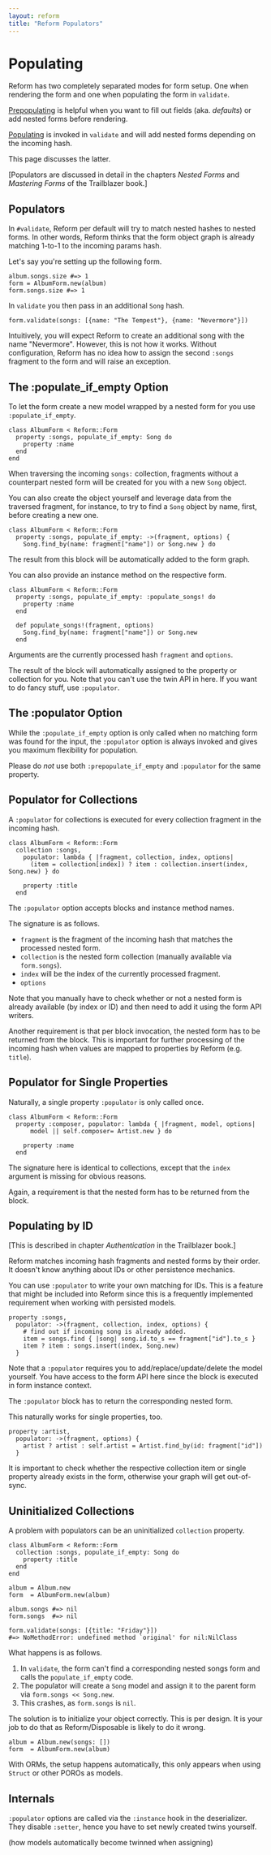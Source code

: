 ```yaml
---
layout: reform
title: "Reform Populators"
---
```


# Populating

Reform has two completely separated modes for form setup. One when rendering the form and one when populating the form in `validate`.

[Prepopulating](/gems/reform/prepopulator.html) is helpful when you want to fill out fields (aka. _defaults_) or add nested forms before rendering.

[Populating](/gems/reform/populators.html) is invoked in `validate` and will add nested forms depending on the incoming hash.

This page discusses the latter.

[Populators are discussed in detail in the chapters _Nested Forms_ and _Mastering Forms_ of the Trailblazer book.]

## Populators

In `#validate`, Reform per default will try to match nested hashes to nested forms. In other words, Reform thinks that the form object graph is already matching 1-to-1 to the incoming params hash.

Let's say you're setting up the following form.


    album.songs.size #=> 1
    form = AlbumForm.new(album)
    form.songs.size #=> 1


In `validate` you then pass in an additional `Song` hash.


    form.validate(songs: [{name: "The Tempest"}, {name: "Nevermore"}])


Intuitively, you will expect Reform to create an additional song with the name "Nevermore". However, this is not how it works. Without configuration, Reform has no idea how to assign the second `:songs` fragment to the form and will raise an exception.

## The :populate_if_empty Option

To let the form create a new model wrapped by a nested form for you use `:populate_if_empty`.


    class AlbumForm < Reform::Form
      property :songs, populate_if_empty: Song do
        property :name
      end
    end


When traversing the incoming `songs:` collection, fragments without a counterpart nested form will be created for you with a new `Song` object.

You can also create the object yourself and leverage data from the traversed fragment, for instance, to try to find a `Song` object by name, first, before creating a new one.


    class AlbumForm < Reform::Form
      property :songs, populate_if_empty: ->(fragment, options) {
        Song.find_by(name: fragment["name"]) or Song.new } do


The result from this block will be automatically added to the form graph.

You can also provide an instance method on the respective form.


    class AlbumForm < Reform::Form
      property :songs, populate_if_empty: :populate_songs! do
        property :name
      end

      def populate_songs!(fragment, options)
        Song.find_by(name: fragment["name"]) or Song.new
      end



Arguments are the currently processed hash `fragment` and `options`.

The result of the block will automatically assigned to the property or collection for you. Note that you can't use the twin API in here. If you want to do fancy stuff, use `:populator`.

## The :populator Option

While the `:populate_if_empty` option is only called when no matching form was found for the input, the `:populator` option is always invoked and gives you maximum flexibility for population.

Please do _not_ use both `:prepopulate_if_empty` and `:populator` for the same property.

## Populator for Collections

A `:populator` for collections is executed for every collection fragment in the incoming hash.


    class AlbumForm < Reform::Form
      collection :songs,
        populator: lambda { |fragment, collection, index, options|
          (item = collection[index]) ? item : collection.insert(index, Song.new) } do

        property :title
      end


The `:populator` option accepts blocks and instance method names.

The signature is as follows.

* `fragment` is the fragment of the incoming hash that matches the processed nested form.
* `collection` is the nested form collection (manually available via `form.songs`).
* `index` will be the index of the currently processed fragment.
* `options`

Note that you manually have to check whether or not a nested form is already available (by index or ID) and then need to add it using the form API writers.

Another requirement is that per block invocation, the nested form has to be returned from the block. This is important for further processing of the incoming hash when values are mapped to properties by Reform (e.g. `title`).

## Populator for Single Properties

Naturally, a single property `:populator` is only called once.


    class AlbumForm < Reform::Form
      property :composer, populator: lambda { |fragment, model, options|
          model || self.composer= Artist.new } do

        property :name
      end


The signature here is identical to collections, except that the `index` argument is missing for obvious reasons.

Again, a requirement is that the nested form has to be returned from the block.

## Populating by ID

[This is described in chapter _Authentication_ in the Trailblazer book.]

Reform matches incoming hash fragments and nested forms by their order. It doesn't know anything about IDs or other persistence mechanics.

You can use `:populator` to write your own matching for IDs. This is a feature that might be included into Reform since this is a frequently implemented requirement when working with persisted models.


    property :songs,
      populator: ->(fragment, collection, index, options) {
        # find out if incoming song is already added.
        item = songs.find { |song| song.id.to_s == fragment["id"].to_s }
        item ? item : songs.insert(index, Song.new)
      }


Note that a `:populator` requires you to add/replace/update/delete the model yourself. You have access to the form API here since the block is executed in form instance context.

The `:populator` block has to return the corresponding nested form.

This naturally works for single properties, too.


    property :artist,
      populator: ->(fragment, options) {
        artist ? artist : self.artist = Artist.find_by(id: fragment["id"])
      }


It is important to check whether the respective collection item or single property already exists in the form, otherwise your graph will get out-of-sync.


## Uninitialized Collections

A problem with populators can be an uninitialized `collection` property.


    class AlbumForm < Reform::Form
      collection :songs, populate_if_empty: Song do
        property :title
      end
    end

    album = Album.new
    form  = AlbumForm.new(album)

    album.songs #=> nil
    form.songs  #=> nil

    form.validate(songs: [{title: "Friday"}])
    #=> NoMethodError: undefined method `original' for nil:NilClass


What happens is as follows.

1. In `validate`, the form can't find a corresponding nested songs form and calls the `populate_if_empty` code.
2. The populator will create a `Song` model and assign it to the parent form via `form.songs << Song.new`.
3. This crashes, as `form.songs` is `nil`.

The solution is to initialize your object correctly. This is per design. It is your job to do that as Reform/Disposable is likely to do it wrong.


    album = Album.new(songs: [])
    form  = AlbumForm.new(album)


With ORMs, the setup happens automatically, this only appears when using `Struct` or other POROs as models.

## Internals

`:populator` options are called via the `:instance` hook in the deserializer. They disable `:setter`, hence you have to set newly created twins yourself.

(how models automatically become twinned when assigning)



